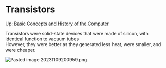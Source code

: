 # Transistors

Up: [Basic Concepts and History of the Computer](basic_concepts_and_history_of_the_computer)

Transistors were solid-state devices that were made of silicon, with identical function to vacuum tubes  
However, they were better as they generated less heat, were smaller, and were cheaper.

![Pasted image 20231109200959.png](pasted_image_20231109200959.png)